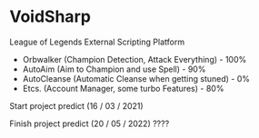 # VoidSharp
  League of Legends External Scripting Platform
  - Orbwalker (Champion Detection, Attack Everything) - 100%
  - AutoAim (Aim to Champion and use Spell) - 90%
  - AutoCleanse (Automatic Cleanse when getting stuned) - 0%
  - Etcs. (Account Manager, some turbo Features) - 80%

Start project predict (16 / 03 / 2021)

Finish project predict (20 / 05 / 2022) ????
